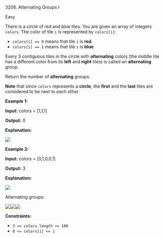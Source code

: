 3206\. Alternating Groups I

Easy

There is a circle of red and blue tiles. You are given an array of integers `colors`. The color of tile `i` is represented by `colors[i]`:

*   `colors[i] == 0` means that tile `i` is **red**.
*   `colors[i] == 1` means that tile `i` is **blue**.

Every 3 contiguous tiles in the circle with **alternating** colors (the middle tile has a different color from its **left** and **right** tiles) is called an **alternating** group.

Return the number of **alternating** groups.

**Note** that since `colors` represents a **circle**, the **first** and the **last** tiles are considered to be next to each other.

**Example 1:**

**Input:** colors = [1,1,1]

**Output:** 0

**Explanation:**

![](https://leetcode-in-java.github.io/src/main/java/g3201_3300/s3206_alternating_groups_i/image_2024-05-16_23-53-171.png)

**Example 2:**

**Input:** colors = [0,1,0,0,1]

**Output:** 3

**Explanation:**

![](https://leetcode-in-java.github.io/src/main/java/g3201_3300/s3206_alternating_groups_i/image_2024-05-16_23-47-491.png)

Alternating groups:

**![](https://leetcode-in-java.github.io/src/main/java/g3201_3300/s3206_alternating_groups_i/image_2024-05-16_23-50-441.png)**![](https://leetcode-in-java.github.io/src/main/java/g3201_3300/s3206_alternating_groups_i/image_2024-05-16_23-48-211.png)**![](https://leetcode-in-java.github.io/src/main/java/g3201_3300/s3206_alternating_groups_i/image_2024-05-16_23-49-351.png)**

**Constraints:**

*   `3 <= colors.length <= 100`
*   `0 <= colors[i] <= 1`